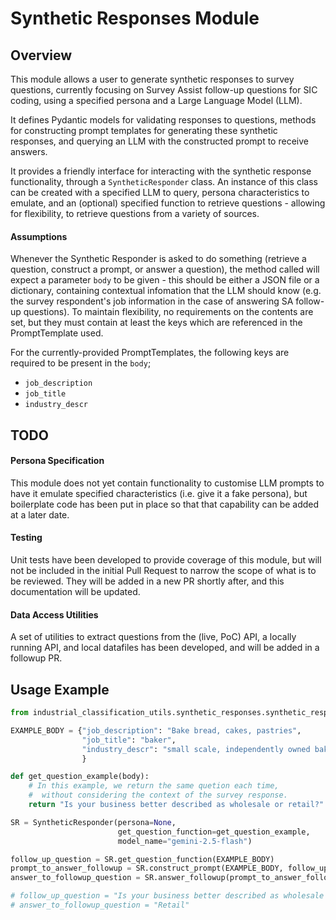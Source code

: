 
# Synthetic Responses Module

## Overview

This module allows a user to generate synthetic responses to survey questions,
currently focusing on Survey Assist follow-up questions for SIC coding, using a specified 
persona and a Large Language Model (LLM).

It defines Pydantic models for validating responses to questions,
methods for constructing prompt templates for generating these synthetic responses, 
and querying an LLM with the constructed prompt to receive answers.

It provides a friendly interface for interacting with the synthetic response functionality,
through a `SyntheticResponder` class.
An instance of this class can be created with a specified LLM to query, persona characteristics
to emulate, and an (optional) specified function to retrieve questions - allowing for flexibility,
to retrieve questions from a variety of sources.

#### Assumptions

Whenever the Synthetic Responder is asked to do something (retrieve a question, construct a prompt, 
or answer a question), the method called will expect a parameter `body` to be given - this should
be either a JSON file or a dictionary, containing contextual infomation that the LLM should know
(e.g. the survey respondent's job information in the case of answering SA 
follow-up questions). 
To maintain flexibility, no requirements on the contents are set, but they must contain at least the 
keys which are referenced in the PromptTemplate used.

For the currently-provided PromptTemplates, the following keys are required to be present in the `body`;
* `job_description` 
* `job_title` 
* `industry_descr`

## TODO

#### Persona Specification
This module does not yet contain functionality to customise LLM prompts to have it emulate
specified characteristics (i.e. give it a fake persona), but boilerplate code has been put
in place so that that capability can be added at a later date.

#### Testing
Unit tests have been developed to provide coverage of this module, but will not be included in the initial
Pull Request to narrow the scope of what is to be reviewed. 
They will be added in a new PR shortly after, and this documentation will be updated.

#### Data Access Utilities
A set of utilities to extract questions from the (live, PoC) API, a locally running API, and
local datafiles has been developed, and will be added in a followup PR.

## Usage Example
```python
from industrial_classification_utils.synthetic_responses.synthetic_response_utils import SyntheticResponder

EXAMPLE_BODY = {"job_description": "Bake bread, cakes, pastries", 
                "job_title": "baker", 
                "industry_descr": "small scale, independently owned bakery"
                }

def get_question_example(body):
    # In this example, we return the same quetion each time,
    #  without considering the context of the survey response.
    return "Is your business better described as wholesale or retail?"

SR = SyntheticResponder(persona=None, 
                        get_question_function=get_question_example, 
                        model_name="gemini-2.5-flash")

follow_up_question = SR.get_question_function(EXAMPLE_BODY)
prompt_to_answer_followup = SR.construct_prompt(EXAMPLE_BODY, follow_up_question)
answer_to_followup_question = SR.answer_followup(prompt_to_answer_followup, EXAMPLE_BODY)

# follow_up_question = "Is your business better described as wholesale or retail?"
# answer_to_followup_question = "Retail"
    